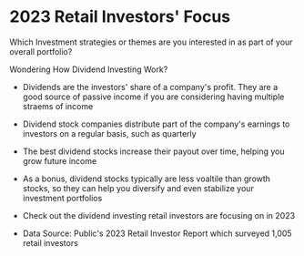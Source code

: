 # 2023 Retail Investors' Focus
 Which Investment strategies or themes are you interested in as part of your overall portfolio?

 Wondering How Dividend Investing Work?

 - Dividends are the investors' share of a company's profit. They are a good source of passive income if you are considering having multiple straems of income
 
 - Dividend stock companies distribute part of the company's earnings to investors on a regular basis, such as quarterly

 - The best dividend stocks increase their payout over time, helping you grow future income

 - As a bonus, dividend stocks typically are less voaltile than growth stocks, so they can help you diversify and even stabilize your investment portfolios

 - Check out the dividend investing retail investors are focusing on in 2023


 - Data Source: Public's 2023 Retail Investor Report which surveyed 1,005 retail investors